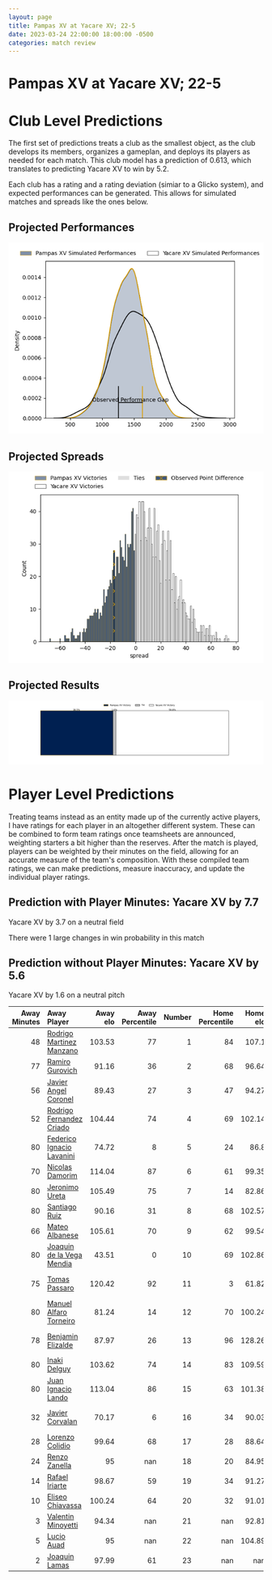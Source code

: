 ```yaml
---  
layout: page  
title: Pampas XV at Yacare XV; 22-5  
date: 2023-03-24 22:00:00 18:00:00 -0500  
categories: match review  
---
```

# Pampas XV at Yacare XV; 22-5

# Club Level Predictions


The first set of predictions treats a club as the smallest object, as the club develops its members, organizes a gameplan, and deploys its players as needed for each match. This club model has a prediction of 0.613, which translates to predicting Yacare XV to win by 5.2.

Each club has a rating and a rating deviation (simiar to a Glicko system), and expected performances can be generated. This allows for simulated matches and spreads like the ones below.
## Projected Performances


![Projected Performances](plots/performances_2023-03-24-YacareXV-PampasXV.png)
## Projected Spreads


![Projected Spreads](plots/spreads_2023-03-24-YacareXV-PampasXV.png)
## Projected Results


![Projected Results](plots/resultbar_2023-03-24-YacareXV-PampasXV.png)
# Player Level Predictions


Treating teams instead as an entity made up of the currently active players, I have ratings for each player in an altogether different system. These can be combined to form team ratings once teamsheets are announced, weighting starters a bit higher than the reserves. After the match is played, players can be weighted by their minutes on the field, allowing for an accurate measure of the team's composition. With these compiled team ratings, we can make predictions, measure inaccuracy, and update the individual player ratings.
## Prediction with Player Minutes: Yacare XV by 7.7


Yacare XV by 3.7 on a neutral field

There were 1 large changes in win probability in this match
## Prediction without Player Minutes: Yacare XV by 5.6


Yacare XV by 1.6 on a neutral pitch



|   Away Minutes | Away Player                                                                      |   Away elo |   Away Percentile |   Number |   Home Percentile |   Home elo | Home Player                                                               |   Home Minutes |
|---------------:|:---------------------------------------------------------------------------------|-----------:|------------------:|---------:|------------------:|-----------:|:--------------------------------------------------------------------------|---------------:|
|             48 | [Rodrigo Martinez Manzano](..//playerfiles//RodrigoMartinezManzano_cleaned.md)   |     103.53 |                77 |        1 |                84 |     107.1  | [Lucas Noguera Paz](..//playerfiles//LucasNogueraPaz_cleaned.md)          |             66 |
|             77 | [Ramiro Gurovich](..//playerfiles//RamiroGurovich_cleaned.md)                    |      91.16 |                36 |        2 |                68 |      96.64 | [Emilio Gorostiaga](..//playerfiles//EmilioGorostiaga_cleaned.md)         |             42 |
|             56 | [Javier Angel Coronel](..//playerfiles//JavierAngelCoronel_cleaned.md)           |      89.43 |                27 |        3 |                47 |      94.27 | [Facundo Pomponio](..//playerfiles//FacundoPomponio_cleaned.md)           |             66 |
|             52 | [Rodrigo Fernandez Criado](..//playerfiles//RodrigoFernandezCriado_cleaned.md)   |     104.44 |                74 |        4 |                69 |     102.14 | [Ignacio Martinez](..//playerfiles//IgnacioMartinez_cleaned.md)           |             70 |
|             80 | [Federico Ignacio Lavanini](..//playerfiles//FedericoIgnacioLavanini_cleaned.md) |      74.72 |                 8 |        5 |                24 |      86.8  | [Mariano Garcete Elli](..//playerfiles//MarianoGarceteElli_cleaned.md)    |             80 |
|             70 | [Nicolas Damorim](..//playerfiles//NicolasDamorim_cleaned.md)                    |     114.04 |                87 |        6 |                61 |      99.35 | [Felipe Villagran](..//playerfiles//FelipeVillagran_cleaned.md)           |             80 |
|             80 | [Jeronimo Ureta](..//playerfiles//JeronimoUreta_cleaned.md)                      |     105.49 |                75 |        7 |                14 |      82.86 | [Felipe Puertas](..//playerfiles//FelipePuertas_cleaned.md)               |             80 |
|             80 | [Santiago Ruiz](..//playerfiles//SantiagoRuiz_cleaned.md)                        |      90.16 |                31 |        8 |                68 |     102.57 | [Marcos Riquelme](..//playerfiles//MarcosRiquelme_cleaned.md)             |             41 |
|             66 | [Mateo Albanese](..//playerfiles//MateoAlbanese_cleaned.md)                      |     105.61 |                70 |        9 |                62 |      99.54 | [Ignacio Inchauspe](..//playerfiles//IgnacioInchauspe_cleaned.md)         |             80 |
|             80 | [Joaquin de la Vega Mendia](..//playerfiles//JoaquindelaVegaMendia_cleaned.md)   |      43.51 |                 0 |       10 |                69 |     102.86 | [Federico Cacciabúe](..//playerfiles//FedericoCacciabúe_cleaned.md)       |             80 |
|             75 | [Tomas Passaro](..//playerfiles//TomasPassaro_cleaned.md)                        |     120.42 |                92 |       11 |                 3 |      61.82 | [Juan Daniel Gonzalez](..//playerfiles//JuanDanielGonzalez_cleaned.md)    |             72 |
|             80 | [Manuel Alfaro Torneiro](..//playerfiles//ManuelAlfaroTorneiro_cleaned.md)       |      81.24 |                14 |       12 |                70 |     100.24 | [Ramiro Amarilla](..//playerfiles//RamiroAmarilla_cleaned.md)             |             80 |
|             78 | [Benjamin Elizalde](..//playerfiles//BenjaminElizalde_cleaned.md)                |      87.97 |                26 |       13 |                96 |     128.26 | [Tomas Acosta Pimentel](..//playerfiles//TomasAcostaPimentel_cleaned.md)  |             47 |
|             80 | [Inaki Delguy](..//playerfiles//InakiDelguy_cleaned.md)                          |     103.62 |                74 |       14 |                83 |     109.59 | [Federico Gauna](..//playerfiles//FedericoGauna_cleaned.md)               |             80 |
|             80 | [Juan Ignacio Lando](..//playerfiles//JuanIgnacioLando_cleaned.md)               |     113.04 |                86 |       15 |                63 |     101.38 | [Tomas McCall](..//playerfiles//TomasMcCall_cleaned.md)                   |             80 |
|             32 | [Javier Corvalan](..//playerfiles//JavierCorvalan_cleaned.md)                    |      70.17 |                 6 |       16 |                34 |      90.03 | [Juan Cruz Perez Rachel](..//playerfiles//JuanCruzPerezRachel_cleaned.md) |             39 |
|             28 | [Lorenzo Colidio](..//playerfiles//LorenzoColidio_cleaned.md)                    |      99.64 |                68 |       17 |                28 |      88.64 | [Mariano Muntaner](..//playerfiles//MarianoMuntaner_cleaned.md)           |             38 |
|             24 | [Renzo Zanella](..//playerfiles//RenzoZanella_cleaned.md)                        |      95    |               nan |       18 |                20 |      84.95 | [Sebastian Urbieta](..//playerfiles//SebastianUrbieta_cleaned.md)         |             33 |
|             14 | [Rafael Iriarte](..//playerfiles//RafaelIriarte_cleaned.md)                      |      98.67 |                59 |       19 |                34 |      91.27 | [Julian Martin](..//playerfiles//JulianMartin_cleaned.md)                 |             14 |
|             10 | [Eliseo Chiavassa](..//playerfiles//EliseoChiavassa_cleaned.md)                  |     100.24 |                64 |       20 |                32 |      91.01 | [Estefano Aranda](..//playerfiles//EstefanoAranda_cleaned.md)             |             14 |
|              3 | [Valentin Minoyetti](..//playerfiles//ValentinMinoyetti_cleaned.md)              |      94.34 |               nan |       21 |               nan |      92.81 | [Arturo Lopez](..//playerfiles//ArturoLopez_cleaned.md)                   |              8 |
|              5 | [Lucio Auad](..//playerfiles//LucioAuad_cleaned.md)                              |      95    |               nan |       22 |               nan |     104.89 | [Carlos Plate](..//playerfiles//CarlosPlate_cleaned.md)                   |             10 |
|              2 | [Joaquin Lamas](..//playerfiles//JoaquinLamas_cleaned.md)                        |      97.99 |                61 |       23 |               nan |     nan    | nan                                                                       |            nan |


